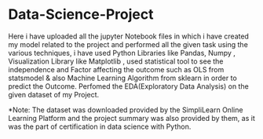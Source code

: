 # Data-Science-Project

Here i have uploaded all the jupyter Notebook files in which i have created my model related to the project and performed all the  given task using the various techniques,
i have used Python Libraries like Pandas, Numpy , Visualization Library like Matplotlib , used statistical tool to see the independence and Factor affecting the outcome such as
OLS from statsmodel & also Machine Learning Algorithm  from sklearn in order to predict the Outcome.
Perfomed the EDA(Exploratory Data Analysis) on the given dataset of my Project.

*Note: The dataset was downloaded provided by the SimpliLearn Online Learning Platform and the project summary was also provided by them, as it was the part of certification in data science with Python.
